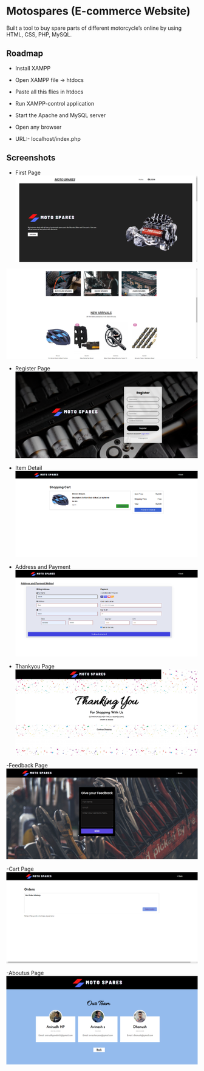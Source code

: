 # Motospares (E-commerce Website)

Built a tool to buy spare parts of different motorcycle’s online by using HTML,
CSS, PHP, MySQL.


## Roadmap

- Install XAMPP

- Open XAMPP file -> htdocs

- Paste all this flies in htdocs

- Run XAMPP-control application

- Start the Apache and MySQL server

- Open any browser

- URL:- localhost/index.php

## Screenshots

- First Page
![Screenshot](./assets/homepage.png)

![Screenshot](./assets/home1.png)

- Register Page
![Screenshot](./assets/reggisterpage.png)

- Item Detail
![Screenshot](./assets/itemDetails.png)

- Address and Payment
![Screenshot](./assets/addressPayment.png)

- Thankyou Page
![Screenshot](./assets/ThankyouPage.png)

-Feedback Page
![Screenshot](./assets/feedBack.png)

-Cart Page
![Screenshot](./assets/cartpag.png)

-Aboutus Page
![Screenshot](./assets/aboutus.png)
